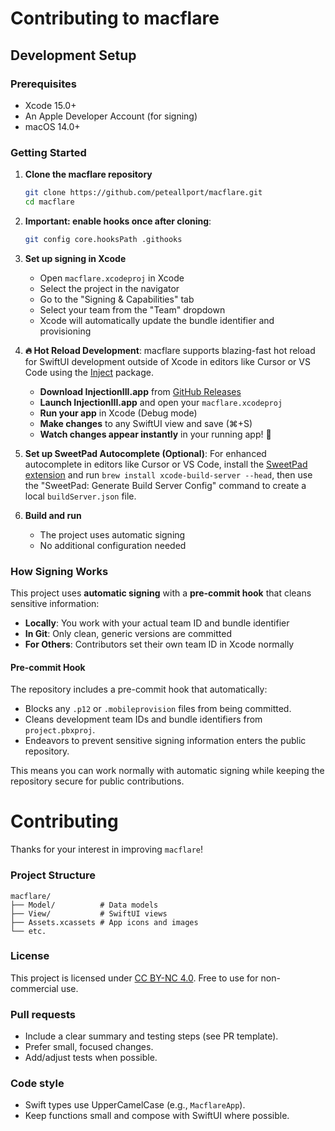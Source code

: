 # Contributing to macflare

## Development Setup

### Prerequisites

- Xcode 15.0+
- An Apple Developer Account (for signing)
- macOS 14.0+

### Getting Started

1. **Clone the macflare repository**

   ```bash
   git clone https://github.com/peteallport/macflare.git
   cd macflare
   ```

2. **Important: enable hooks once after cloning**:

   ```bash
   git config core.hooksPath .githooks
   ```

3. **Set up signing in Xcode**

   - Open `macflare.xcodeproj` in Xcode
   - Select the project in the navigator
   - Go to the "Signing & Capabilities" tab
   - Select your team from the "Team" dropdown
   - Xcode will automatically update the bundle identifier and provisioning

4. **🔥 Hot Reload Development**: macflare supports blazing-fast hot reload for SwiftUI development outside of Xcode in editors like Cursor or VS Code using the [Inject](https://github.com/krzysztofzablocki/Inject) package.

   - **Download InjectionIII.app** from [GitHub Releases](https://github.com/johnno1962/InjectionIII/releases)
   - **Launch InjectionIII.app** and open your `macflare.xcodeproj`
   - **Run your app** in Xcode (Debug mode)
   - **Make changes** to any SwiftUI view and save (⌘+S)
   - **Watch changes appear instantly** in your running app! 🎉

5. **Set up SweetPad Autocomplete (Optional)**: For enhanced autocomplete in editors like Cursor or VS Code, install the [SweetPad extension](https://sweetpad.hyzyla.dev/docs/autocomplete/) and run `brew install xcode-build-server --head`, then use the "SweetPad: Generate Build Server Config" command to create a local `buildServer.json` file.

6. **Build and run**
   - The project uses automatic signing
   - No additional configuration needed

### How Signing Works

This project uses **automatic signing** with a **pre-commit hook** that cleans sensitive information:

- **Locally**: You work with your actual team ID and bundle identifier
- **In Git**: Only clean, generic versions are committed
- **For Others**: Contributors set their own team ID in Xcode normally

#### Pre-commit Hook

The repository includes a pre-commit hook that automatically:

- Blocks any `.p12` or `.mobileprovision` files from being committed.
- Cleans development team IDs and bundle identifiers from `project.pbxproj`.
- Endeavors to prevent sensitive signing information enters the public repository.

This means you can work normally with automatic signing while keeping the repository secure for public contributions.

# Contributing

Thanks for your interest in improving `macflare`!

### Project Structure

```
macflare/
├── Model/          # Data models
├── View/           # SwiftUI views
├── Assets.xcassets # App icons and images
└── etc.
```

### License

This project is licensed under [CC BY-NC 4.0](https://creativecommons.org/licenses/by-nc/4.0/). Free to use for non-commercial use.

### Pull requests

- Include a clear summary and testing steps (see PR template).
- Prefer small, focused changes.
- Add/adjust tests when possible.

### Code style

- Swift types use UpperCamelCase (e.g., `MacflareApp`).
- Keep functions small and compose with SwiftUI where possible.
